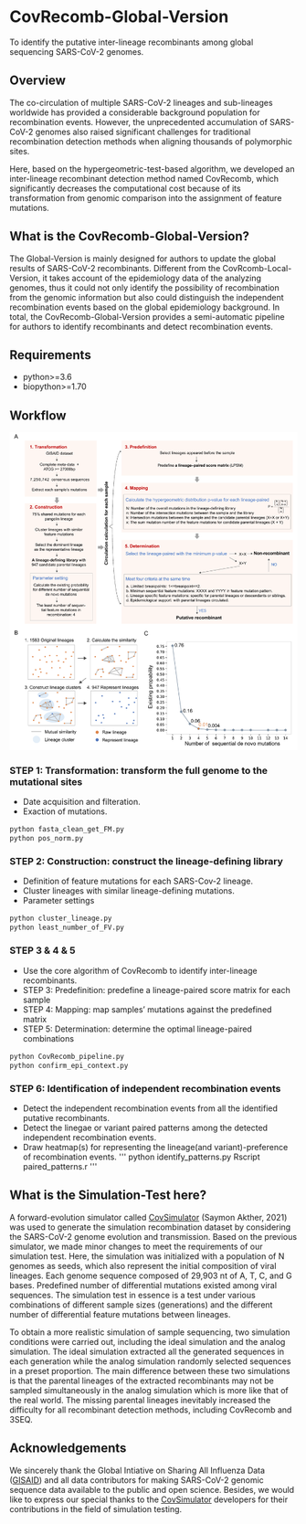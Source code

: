 <!--
 * @Author: Sonia-Ljy lijysunny@sina.com
 * @Date: 2022-07-07 14:45:55
 * @LastEditors: Sonia-Ljy lijysunny@sina.com
 * @LastEditTime: 2022-07-12 15:23:54
 * @FilePath: /CovRecomb-Global-Version/README.md
 * @Description: 这是默认设置,请设置`customMade`, 打开koroFileHeader查看配置 进行设置: https://github.com/OBKoro1/koro1FileHeader/wiki/%E9%85%8D%E7%BD%AE
-->
# CovRecomb-Global-Version
To identify the putative inter-lineage recombinants among global sequencing SARS-CoV-2 genomes.


## Overview
The co-circulation of multiple SARS-CoV-2 lineages and sub-lineages worldwide has provided a considerable background population for recombination events. However, the unprecedented accumulation of SARS-CoV-2 genomes also raised significant challenges for traditional recombination detection methods when aligning thousands of polymorphic sites.

Here, based on the hypergeometric-test-based algorithm, we developed an inter-lineage recombinant detection method named CovRecomb, which significantly decreases the computational cost because of its transformation from genomic comparison into the assignment of feature mutations.


## What is the CovRecomb-Global-Version?
The Global-Version is mainly designed for authors to update the global results of SARS-CoV-2 recombinants. Different from the CovRcomb-Local-Version, it takes account of the epidemiology data of the analyzing genomes, thus it could not only identify the possibility of recombination from the genomic information but also could distinguish the independent recombination events based on the global epidemiology background. In total, the CovRecomb-Global-Version provides a semi-automatic pipeline for authors to identify recombinants and detect recombination events.


## Requirements
  - python>=3.6
  - biopython>=1.70


## Workflow
<img src="img/workflow.png"/>

### STEP 1: Transformation: transform the full genome to the mutational sites
- Date acquisition and filteration. 
- Exaction of mutations.
```
python fasta_clean_get_FM.py
python pos_norm.py
```

### STEP 2: Construction: construct the lineage-defining library
- Definition of feature mutations for each SARS-Cov-2 lineage.
- Cluster lineages with similar lineage-defining mutations.
- Parameter settings
```
python cluster_lineage.py
python least_number_of_FV.py
```

### STEP 3 & 4 & 5 
- Use the core algorithm of CovRecomb to identify inter-lineage recombinants.
- STEP 3: Predefinition: predefine a lineage-paired score matrix for each sample
- STEP 4: Mapping: map samples’ mutations against the predefined matrix
- STEP 5: Determination: determine the optimal lineage-paired combinations
```
python CovRecomb_pipeline.py
python confirm_epi_context.py
```

### STEP 6: Identification of independent recombination events
- Detect the independent recombination events from all the identified putative recombinants.
- Detect the linegae or variant paired patterns among the detected independent recombination events.
- Draw heatmap(s) for representing the lineage(and variant)-preference of recombination events.
'''
python identify_patterns.py
Rscript paired_patterns.r
'''


## What is the Simulation-Test here?
A forward-evolution simulator called [CovSimulator](https://github.com/weigangq/cov-db/blob/master/scripts/CovSimulator.py) (Saymon Akther, 2021) was used to generate the simulation recombination dataset by considering the SARS-CoV-2 genome evolution and transmission. Based on the previous simulator, we made minor changes to meet the requirements of our simulation test. Here, the simulation was initialized with a population of N genomes as seeds, which also represent the initial composition of viral lineages. Each genome sequence composed of 29,903 nt of A, T, C, and G bases. Predefined number of differential mutations existed among viral sequences. The simulation test in essence is a test under various combinations of different sample sizes (generations) and the different number of differential feature mutations between lineages.

To obtain a more realistic simulation of sample sequencing, two simulation conditions were carried out, including the ideal simulation and the analog simulation. The ideal simulation extracted all the generated sequences in each generation while the analog simulation randomly selected sequences in a preset proportion. The main difference between these two simulations is that the parental lineages of the extracted recombinants may not be sampled simultaneously in the analog simulation which is more like that of the real world. The missing parental lineages inevitably increased the difficulty for all recombinant detection methods, including CovRecomb and 3SEQ.


## Acknowledgements
We sincerely thank the Global Intiative on Sharing All Influenza Data ([GISAID](https://www.gisaid.org/)) and all data contributors for making SARS-CoV-2 genomic sequence data available to the public and open science. Besides, we would like to express our special thanks to the [CovSimulator](https://github.com/weigangq/cov-db/blob/master/scripts/CovSimulator.py) developers for their contributions in the field of simulation testing.